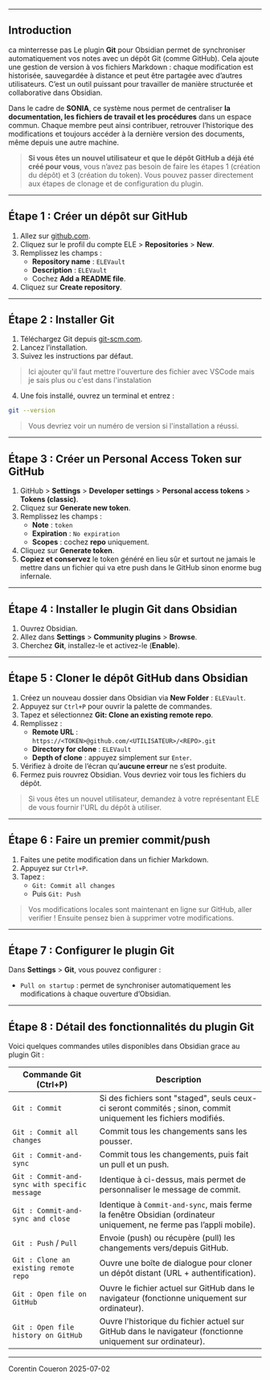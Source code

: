 
---
## Introduction
ca minterresse pas
Le plugin **Git** pour Obsidian permet de synchroniser automatiquement vos notes avec un dépôt Git (comme GitHub). Cela ajoute une gestion de version à vos fichiers Markdown : chaque modification est historisée, sauvegardée à distance et peut être partagée avec d’autres utilisateurs. C’est un outil puissant pour travailler de manière structurée et collaborative dans Obsidian.

Dans le cadre de **SONIA**, ce système nous permet de centraliser **la documentation, les fichiers de travail et les procédures** dans un espace commun. Chaque membre peut ainsi contribuer, retrouver l’historique des modifications et toujours accéder à la dernière version des documents, même depuis une autre machine.

> **Si vous êtes un nouvel utilisateur et que le dépôt GitHub a déjà été créé pour vous**, vous n’avez pas besoin de faire les étapes 1 (création du dépôt) et 3 (création du token). Vous pouvez passer directement aux étapes de clonage et de configuration du plugin.

---
## Étape 1 : Créer un dépôt sur GitHub

1. Allez sur [github.com](https://github.com/).
2. Cliquez sur le profil du compte ELE > **Repositories** > **New**.
3. Remplissez les champs :
	- **Repository name** : `ELEVault`
    - **Description** : `ELEVault`
	- Cochez **Add a README file**.
4. Cliquez sur **Create repository**.

---
## Étape 2 : Installer Git

1. Téléchargez Git depuis [git-scm.com](https://git-scm.com/).
2. Lancez l’installation.
3. Suivez les instructions par défaut.

>  Ici ajouter qu'il faut mettre l'ouverture des fichier avec VSCode mais je sais plus ou c'est dans l'instalation

4. Une fois installé, ouvrez un terminal et entrez :

```bash
git --version
```

>  Vous devriez voir un numéro de version si l'installation a réussi.

---
## Étape 3 : Créer un Personal Access Token sur GitHub

1. GitHub > **Settings** > **Developer settings** > **Personal access tokens** > **Tokens (classic)**.
2. Cliquez sur **Generate new token**.
3. Remplissez les champs :
    - **Note** : `token`
    - **Expiration** : `No expiration`
    - **Scopes** : cochez **repo** uniquement.
4. Cliquez sur **Generate token**.
5. **Copiez et conservez** le token généré en lieu sûr et surtout ne jamais le mettre dans un fichier qui va etre push dans le GitHub sinon enorme bug infernale.

---
## Étape 4 : Installer le plugin Git dans Obsidian

1. Ouvrez Obsidian.
2. Allez dans **Settings** > **Community plugins** > **Browse**.
3. Cherchez **Git**, installez-le et activez-le (**Enable**).

---
## Étape 5 : Cloner le dépôt GitHub dans Obsidian

1. Créez un nouveau dossier dans Obsidian via **New Folder** : `ELEVault`.
2. Appuyez sur `Ctrl+P` pour ouvrir la palette de commandes.
3. Tapez et sélectionnez **Git: Clone an existing remote repo**.
4. Remplissez :
    - **Remote URL** : `https://<TOKEN>@github.com/<UTILISATEUR>/<REPO>.git`
    - **Directory for clone** : `ELEVault`
    - **Depth of clone** : appuyez simplement sur `Enter`.
5. Vérifiez à droite de l’écran qu’**aucune erreur** ne s’est produite.
6. Fermez puis rouvrez Obsidian. Vous devriez voir tous les fichiers du dépôt.

>  Si vous êtes un nouvel utilisateur, demandez à votre représentant ELE de vous fournir l'URL du dépôt à utiliser.

---
## Étape 6 : Faire un premier commit/push

1. Faites une petite modification dans un fichier Markdown.
2. Appuyez sur `Ctrl+P`.
3. Tapez :
    - `Git: Commit all changes`
    - Puis `Git: Push`

> Vos modifications locales sont maintenant en ligne sur GitHub, aller verifier !
> Ensuite pensez bien à supprimer votre modifications.

---
## Étape 7 : Configurer le plugin Git

Dans **Settings** > **Git**, vous pouvez configurer :

- `Pull on startup` : permet de synchroniser automatiquement les modifications à chaque ouverture d’Obsidian.

---
## Étape 8 : Détail des fonctionnalités du plugin Git

Voici quelques commandes utiles disponibles dans Obsidian grace au plugin Git :

| Commande Git (Ctrl+P)                         | Description                                                                                                         |
| --------------------------------------------- | ------------------------------------------------------------------------------------------------------------------- |
| `Git : Commit`                                | Si des fichiers sont "staged", seuls ceux-ci seront commités ; sinon, commit uniquement les fichiers modifiés.      |
| `Git : Commit all changes`                    | Commit tous les changements sans les pousser.                                                                       |
| `Git : Commit-and-sync`                       | Commit tous les changements, puis fait un pull et un push.                                                          |
| `Git : Commit-and-sync with specific message` | Identique à ci-dessus, mais permet de personnaliser le message de commit.                                           |
| `Git : Commit-and-sync and close`             | Identique à `Commit-and-sync`, mais ferme la fenêtre Obsidian (ordinateur uniquement, ne ferme pas l’appli mobile). |
| `Git : Push` / `Pull`                         | Envoie (push) ou récupère (pull) les changements vers/depuis GitHub.                                                |
| `Git : Clone an existing remote repo`         | Ouvre une boîte de dialogue pour cloner un dépôt distant (URL + authentification).                                  |
| `Git : Open file on GitHub`                   | Ouvre le fichier actuel sur GitHub dans le navigateur (fonctionne uniquement sur ordinateur).                       |
| `Git : Open file history on GitHub`           | Ouvre l'historique du fichier actuel sur GitHub dans le navigateur (fonctionne uniquement sur ordinateur).          |

---
Corentin Coueron 2025-07-02